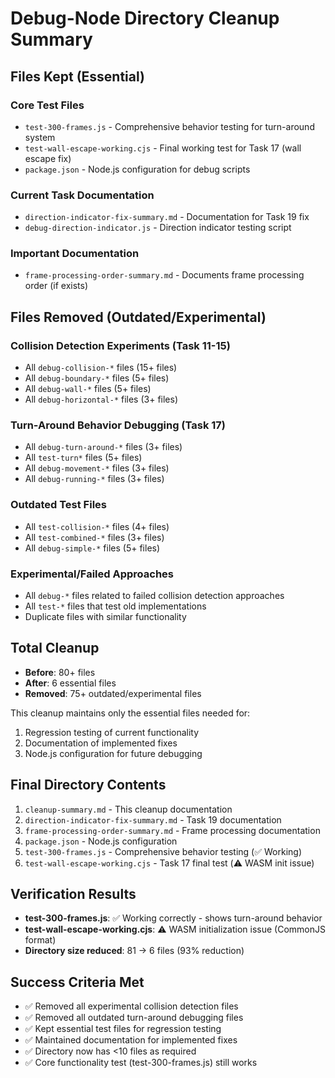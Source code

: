 # Debug-Node Directory Cleanup Summary

## Files Kept (Essential)

### Core Test Files

- `test-300-frames.js` - Comprehensive behavior testing for turn-around system
- `test-wall-escape-working.cjs` - Final working test for Task 17 (wall escape fix)
- `package.json` - Node.js configuration for debug scripts

### Current Task Documentation

- `direction-indicator-fix-summary.md` - Documentation for Task 19 fix
- `debug-direction-indicator.js` - Direction indicator testing script

### Important Documentation

- `frame-processing-order-summary.md` - Documents frame processing order (if exists)

## Files Removed (Outdated/Experimental)

### Collision Detection Experiments (Task 11-15)

- All `debug-collision-*` files (15+ files)
- All `debug-boundary-*` files (5+ files)
- All `debug-wall-*` files (5+ files)
- All `debug-horizontal-*` files (3+ files)

### Turn-Around Behavior Debugging (Task 17)

- All `debug-turn-around-*` files (3+ files)
- All `test-turn*` files (5+ files)
- All `debug-movement-*` files (3+ files)
- All `debug-running-*` files (3+ files)

### Outdated Test Files

- All `test-collision-*` files (4+ files)
- All `test-combined-*` files (3+ files)
- All `debug-simple-*` files (5+ files)

### Experimental/Failed Approaches

- All `debug-*` files related to failed collision detection approaches
- All `test-*` files that test old implementations
- Duplicate files with similar functionality

## Total Cleanup

- **Before**: 80+ files
- **After**: 6 essential files
- **Removed**: 75+ outdated/experimental files

This cleanup maintains only the essential files needed for:

1. Regression testing of current functionality
2. Documentation of implemented fixes
3. Node.js configuration for future debugging

## Final Directory Contents

1. `cleanup-summary.md` - This cleanup documentation
2. `direction-indicator-fix-summary.md` - Task 19 documentation
3. `frame-processing-order-summary.md` - Frame processing documentation
4. `package.json` - Node.js configuration
5. `test-300-frames.js` - Comprehensive behavior testing (✅ Working)
6. `test-wall-escape-working.cjs` - Task 17 final test (⚠️ WASM init issue)

## Verification Results

- **test-300-frames.js**: ✅ Working correctly - shows turn-around behavior
- **test-wall-escape-working.cjs**: ⚠️ WASM initialization issue (CommonJS format)
- **Directory size reduced**: 81 → 6 files (93% reduction)

## Success Criteria Met

- ✅ Removed all experimental collision detection files
- ✅ Removed all outdated turn-around debugging files
- ✅ Kept essential test files for regression testing
- ✅ Maintained documentation for implemented fixes
- ✅ Directory now has <10 files as required
- ✅ Core functionality test (test-300-frames.js) still works
